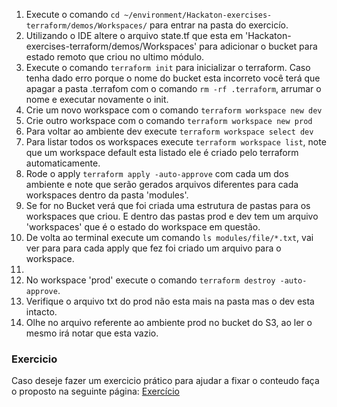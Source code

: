 
1. Execute o comando `cd ~/environment/Hackaton-exercises-terraform/demos/Workspaces/` para entrar na pasta do exercicío.
2. Utilizando o IDE altere o arquivo state.tf que esta em 'Hackaton-exercises-terraform/demos/Workspaces' para adicionar o bucket para estado remoto que criou no ultimo módulo.
3. Execute o comando `terraform init` para inicializar o terraform. Caso tenha dado erro porque o nome do bucket esta incorreto você terá que apagar a pasta .terrafom com o comando `rm -rf .terraform`, arrumar o nome e executar novamente o init.
4. Crie um novo workspace com o comando `terraform workspace new dev`
5. Crie outro workspace com o comando `terraform workspace new prod`
6. Para voltar ao ambiente dev execute `terraform workspace select dev`
7. Para listar todos os workspaces execute `terraform workspace list`, note que um workspace default esta listado ele é criado pelo terraform automaticamente.
8. Rode o apply `terraform apply -auto-approve` com cada um dos ambiente e note que serão gerados arquivos diferentes para cada workspaces dentro da pasta 'modules'.
9. Se for no Bucket verá que foi criada uma estrutura de pastas para os workspaces que criou. E dentro das pastas prod e dev tem um arquivo 'workspaces' que é o estado do workspace em questão.
10. De volta ao terminal execute um comando `ls modules/file/*.txt`, vai ver para para cada apply que fez foi criado um arquivo para o workspace.
11. 
11. No workspace 'prod' execute o comando `terraform destroy -auto-approve`. 
12. Verifique o arquivo txt do prod não esta mais na pasta mas o dev esta intacto. 
13. Olhe no arquivo referente ao ambiente prod no bucket do S3, ao ler o mesmo irá notar que esta vazio. 


### Exercicio
Caso deseje fazer um exercicio prático para ajudar a fixar o conteudo faça o proposto na seguinte página: [Exercício](../../exercicios/State-e-workspace/README.md)
